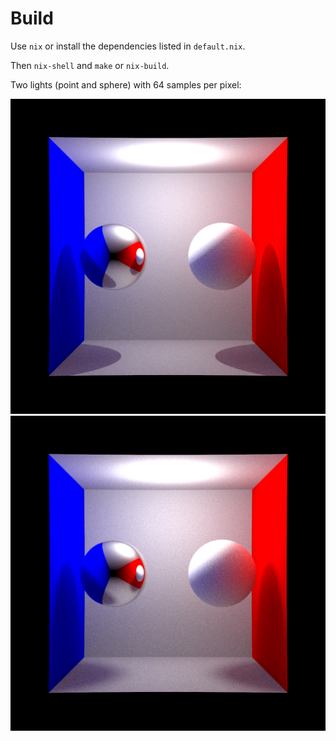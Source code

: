 # Build

Use `nix` or install the dependencies listed in `default.nix`.

Then `nix-shell` and `make` or `nix-build`.

Two lights (point and sphere) with 64 samples per pixel:

![Result](image_pointlight.png)
![Result](image_spherelight.png)
